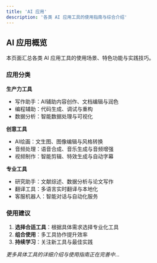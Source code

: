 ```yaml
---
title: 'AI 应用'
description: '各类 AI 应用工具的使用指南与综合介绍'
---
```


## AI 应用概览

本页面汇总各类 AI 应用工具的使用场景、特色功能与实践技巧。

### 应用分类

**生产力工具**

- 写作助手：AI辅助内容创作、文档编辑与润色
- 编程辅助：代码生成、调试与重构
- 数据分析：智能数据处理与可视化

**创意工具**

- AI绘画：文生图、图像编辑与风格转换
- 音频处理：语音合成、音乐生成与音频增强
- 视频制作：智能剪辑、特效生成与自动字幕

**专业工具**

- 研究助手：文献综述、数据分析与论文写作
- 翻译工具：多语言实时翻译与本地化
- 客服机器人：智能对话与自动化服务

### 使用建议

1. **选择合适工具**：根据具体需求选择专业化工具
2. **组合使用**：多工具协作提升效率
3. **持续学习**：关注新工具与最佳实践

_更多具体工具的详细介绍与使用指南正在完善中..._

